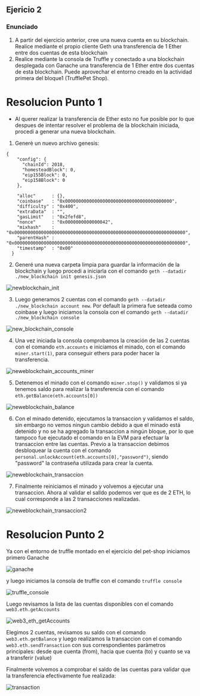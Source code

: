 ## Ejericio 2

### Enunciado

1. A partir del ejercicio anterior, cree una nueva cuenta en su blockchain. Realice mediante el propio cliente Geth una transferencia de 1 Ether entre dos cuentas de esta blockchain
2. Realice mediante la consola de Truffle y conectado a una blockchain desplegada con Ganache una transferencia de 1 Ether entre dos cuentas de esta blockchain. Puede aprovechar el entorno creado en la actividad primera del bloque1 (​TrufflePet Shop​).

# Resolucion Punto 1

- Al querer realizar la transferencia de Ether esto no fue posible por lo que despues de intentar resolver el problema de la blockchain iniciada, procedi a generar una nueva blockchain.
1. Generè un nuevo archivo genesis:

~~~
{
    "config": {
      "chainId": 2018,
      "homesteadBlock": 0,
      "eip155Block": 0,
      "eip158Block": 0
    },
  
    "alloc"      : {},
    "coinbase"   : "0x0000000000000000000000000000000000000000",
    "difficulty" : "0x400",
    "extraData"  : "",
    "gasLimit"   : "0x2fefd8",
    "nonce"      : "0x0000000000000042",
    "mixhash"    : "0x0000000000000000000000000000000000000000000000000000000000000000",
    "parentHash" : "0x0000000000000000000000000000000000000000000000000000000000000000",
    "timestamp"  : "0x00"
  }
~~~ 

2. Generé una nueva carpeta limpia para guardar la información de la blockchain y luego procedi a iniciarla con el comando `geth --datadir ./new_blockchain init genesis.json`

![newblockchain_init](https://github.com/egabete/Disenio-y-Desarrollo/blob/master/PEC_1/Ejercicio_2/img/neweblockchain_init.png)

3. Luego generamos 2 cuentas con el comando `geth --datadir ./new_blockchain account new`. Por default la primera fue seteada como coinbase y luego iniciamos la consola con el comando `geth --datadir ./new_blockchain console`

![new_blockchain_console](https://github.com/egabete/Disenio-y-Desarrollo/blob/master/PEC_1/Ejercicio_2/img/new_blockchain_console.png)

4. Una vez iniciada la consola comprobamos la creación de las 2 cuentas con el comando `eth.accounts` e iniciamos el minado, con el comando `miner.start(1)`, para conseguir ethers para poder hacer la transferencia.

![neweblockchain_accounts_miner](https://github.com/egabete/Disenio-y-Desarrollo/blob/master/PEC_1/Ejercicio_2/img/neweblockchain_accounts_miner.png)

5. Detenemos el minado con el comando `miner.stop()` y validamos si ya tenemos saldo para realizar la transferencia con el comando `eth.getBalance(eth.accounts[0])`

![neweblockchain_balance](https://github.com/egabete/Disenio-y-Desarrollo/blob/master/PEC_1/Ejercicio_2/img/neweblockchain_balance.png)

6. Con el minado detenido, ejecutamos la transaccion y validamos el saldo, sin embargo no vemos ningun cambio debido a que el minado está detenido y no se ha agregado la transaccion a ningún bloque, por lo que tampoco fue ejecutado el comando en la EVM para efectuar la transaccion entre las cuentas. Previo a la transaccion debimos desbloquear la cuenta con el comando `personal.unlockAccount(eth.accounts[0],"password")`, siendo "password" la contraseña utilizada para crear la cuenta.

![neweblockchain_transaccion](https://github.com/egabete/Disenio-y-Desarrollo/blob/master/PEC_1/Ejercicio_2/img/neweblockchain_balance.png)

7. Finalmente reiniciamos el minado y volvemos a ejecutar una transaccion. Ahora al validar el salldo podemos ver que es de 2 ETH, lo cual corresponde a las 2 transacciones realizadas.

![neweblockchain_transaccion2](https://github.com/egabete/Disenio-y-Desarrollo/blob/master/PEC_1/Ejercicio_2/img/neweblockchain_balance.png)


# Resolucion Punto 2

Ya con el entorno de truffle montado en el ejercicio del pet-shop iniciamos primero Ganache 

![ganache](https://github.com/egabete/Disenio-y-Desarrollo/blob/master/PEC_1/Ejercicio_2/img/ganache.png)

y luego iniciamos la consola de truffle con el comando `truffle console`

![truffle_console](https://github.com/egabete/Disenio-y-Desarrollo/blob/master/PEC_1/Ejercicio_2/img/truffle_console.png)

Luego revisamos la lista de las cuentas disponibles con el comando `web3.eth.getAccounts`

![web3_eth_getAccounts](https://github.com/egabete/Disenio-y-Desarrollo/blob/master/PEC_1/Ejercicio_2/img/web3_eth_getAccounts.png)

Elegimos 2 cuentas, revisamos su saldo con el comando `web3.eth.getBalance` y luego realizamos la transaccion con el comando `web3.eth.sendTransaction` con sus correspondientes paràmetros principales: desde que cuenta (from), hacia que cuenta (to) y cuanto se va a transferir (value)

Finalmente volvemos a comprobar el saldo de las cuentas para validar que la transferencia efectivamente fue realizada:

![transaction](https://github.com/egabete/Disenio-y-Desarrollo/blob/master/PEC_1/Ejercicio_2/img/transaction.png)


